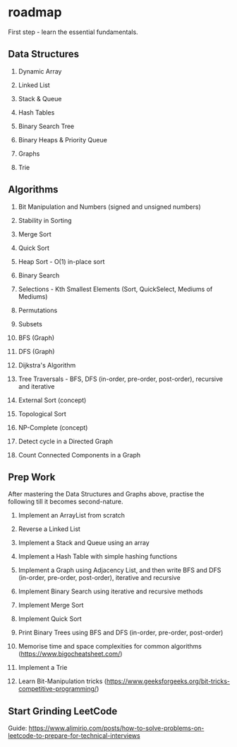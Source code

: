 # roadmap

First step - learn the essential fundamentals.

## Data Structures

1. Dynamic Array

2. Linked List

3. Stack & Queue

4. Hash Tables

5. Binary Search Tree

6. Binary Heaps & Priority Queue

7. Graphs

8. Trie


## Algorithms

1. Bit Manipulation and Numbers (signed and unsigned numbers)

2. Stability in Sorting

3. Merge Sort

4. Quick Sort

5. Heap Sort - O(1) in-place sort

6. Binary Search

7. Selections - Kth Smallest Elements (Sort, QuickSelect, Mediums of Mediums)

8. Permutations

9. Subsets

10. BFS (Graph)

11. DFS (Graph)

12. Dijkstra's Algorithm

13. Tree Traversals - BFS, DFS (in-order, pre-order, post-order), recursive and iterative

14. External Sort (concept)

15. Topological Sort

16. NP-Complete (concept)

17. Detect cycle in a Directed Graph

18. Count Connected Components in a Graph


## Prep Work

After mastering the Data Structures and Graphs above, practise the following till it becomes second-nature.

1. Implement an ArrayList from scratch

2. Reverse a Linked List

3. Implement a Stack and Queue using an array

4. Implement a Hash Table with simple hashing functions

5. Implement a Graph using Adjacency List, and then write BFS and DFS (in-order, pre-order, post-order), iterative and recursive

6. Implement Binary Search using iterative and recursive methods

9. Implement Merge Sort

10. Implement Quick Sort

11. Print Binary Trees using BFS and DFS (in-order, pre-order, post-order)

12. Memorise time and space complexities for common algorithms (https://www.bigocheatsheet.com/)

13. Implement a Trie

14. Learn Bit-Manipulation tricks (https://www.geeksforgeeks.org/bit-tricks-competitive-programming/)

## Start Grinding LeetCode

Guide: https://www.alimirio.com/posts/how-to-solve-problems-on-leetcode-to-prepare-for-technical-interviews
